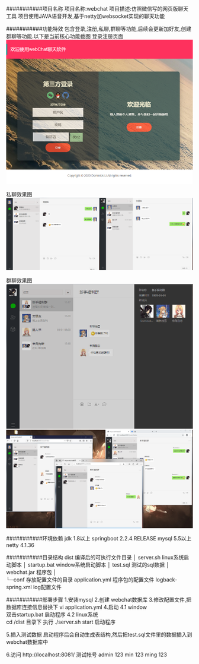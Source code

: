 ###########项目名称
项目名称:webchat
项目描述:仿照微信写的网页版聊天工具
项目使用JAVA语音开发,基于netty加websocket实现的聊天功能

###########功能特效
包含登录,注册,私聊,群聊等功能,后续会更新加好友,创建群聊等功能.以下是当前核心功能截图
登录注册页面
![登录注册页面](https://github.com/Dominick-Li/webchat/blob/master/demoImg/login.png)

私聊效果图
![私聊页面](https://github.com/Dominick-Li/webchat/blob/master/demoImg/chat.png)

群聊效果图
![私聊页面1](https://github.com/Dominick-Li/webchat/blob/master/demoImg/groupChat1.png)
![私聊页面2](https://github.com/Dominick-Li/webchat/blob/master/demoImg/groupChat2.png)

###########环境依赖
jdk 1.8以上
springboot 2.2.4.RELEASE
mysql  5.5以上
netty 4.1.36

###########目录结构
dist                            编译后的可执行文件目录
│  server.sh                    linux系统启动脚本 
│  startup.bat                  window系统启动脚本
│  test.sql                     测试的sql数据
│  webchat.jar                  程序包
│  
└─conf                         存放配置文件的目录
       application.yml         程序包的配置文件
       logback-spring.xml      log配置文件

###########部署步骤
1.安装mysql
2.创建 webchat数据库
3.修改配置文件,把数据库连接信息替换下
vi application.yml
4.启动
   4.1 window  
    双击startup.bat        启动程序
   4.2 linux系统  
   cd  /dist  目录下
   执行 ./server.sh start  启动程序

5.插入测试数据
启动程序后会自动生成表结构,然后把test.sql文件里的数据插入到webchat数据库中

6.访问 
http://localhost:8081/
测试帐号
admin   123
min     123
ming    123
